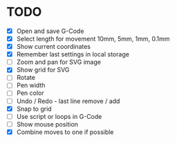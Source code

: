 # TODO

- [x] Open and save G-Code
- [x] Select length for movement 10mm, 5mm, 1mm, 0.1mm
- [x] Show current coordinates
- [x] Remember last settings in local storage
- [ ] Zoom and pan for SVG image
- [x] Show grid for SVG
- [ ] Rotate
- [ ] Pen width
- [ ] Pen color
- [ ] Undo / Redo - last line remove / add
- [x] Snap to grid
- [ ] Use script or loops in G-Code
- [ ] Show mouse position
- [x] Combine moves to one if possible
